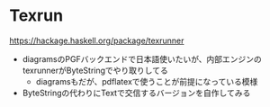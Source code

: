 # Texrun

https://hackage.haskell.org/package/texrunner

- diagramsのPGFバックエンドで日本語使いたいが、内部エンジンのtexrunnerがByteStringでやり取りしてる
  - diagramsもだが、pdflatexで使うことが前提になっている模様
- ByteStringの代わりにTextで交信するバージョンを自作してみる
